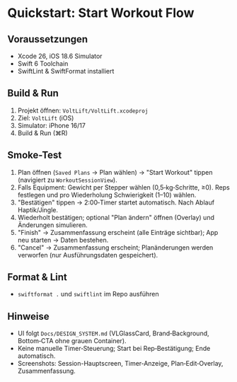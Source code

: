 # Quickstart: Start Workout Flow

## Voraussetzungen
- Xcode 26, iOS 18.6 Simulator
- Swift 6 Toolchain
- SwiftLint & SwiftFormat installiert

## Build & Run
1. Projekt öffnen: `VoltLift/VoltLift.xcodeproj`
2. Ziel: `VoltLift` (iOS)
3. Simulator: iPhone 16/17
4. Build & Run (⌘R)

## Smoke-Test
1. Plan öffnen (`Saved Plans` → Plan wählen) → "Start Workout" tippen (navigiert zu `WorkoutSessionView`).
2. Falls Equipment: Gewicht per Stepper wählen (0,5‑kg‑Schritte, ≥0). Reps festlegen und pro Wiederholung Schwierigkeit (1–10) wählen.
3. "Bestätigen" tippen → 2:00‑Timer startet automatisch. Nach Ablauf Haptik/Jingle.
4. Wiederholt bestätigen; optional "Plan ändern" öffnen (Overlay) und Änderungen simulieren.
5. "Finish" → Zusammenfassung erscheint (alle Einträge sichtbar); App neu starten → Daten bestehen.
6. "Cancel" → Zusammenfassung erscheint; Planänderungen werden verworfen (nur Ausführungsdaten gespeichert).

## Format & Lint
- `swiftformat .` und `swiftlint` im Repo ausführen

## Hinweise
- UI folgt `Docs/DESIGN_SYSTEM.md` (VLGlassCard, Brand‑Background, Bottom‑CTA ohne grauen Container).
- Keine manuelle Timer‑Steuerung; Start bei Rep‑Bestätigung; Ende automatisch.
- Screenshots: Session-Hauptscreen, Timer‑Anzeige, Plan‑Edit‑Overlay, Zusammenfassung.



